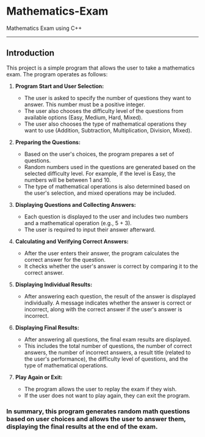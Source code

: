 # Mathematics-Exam
Mathematics Exam using C++
<hr>

## Introduction
This project is a simple program that allows the user to take a mathematics exam. The program operates as follows:

1. **Program Start and User Selection:**
   - The user is asked to specify the number of questions they want to answer. This number must be a positive integer.
   - The user also chooses the difficulty level of the questions from available options (Easy, Medium, Hard, Mixed).
   - The user also chooses the type of mathematical operations they want to use (Addition, Subtraction, Multiplication, Division, Mixed).

2. **Preparing the Questions:**
   - Based on the user's choices, the program prepares a set of questions.
   - Random numbers used in the questions are generated based on the selected difficulty level. For example, if the level is Easy, the numbers will be between 1 and 10.
   - The type of mathematical operations is also determined based on the user's selection, and mixed operations may be included.

3. **Displaying Questions and Collecting Answers:**
   - Each question is displayed to the user and includes two numbers and a mathematical operation (e.g., 5 + 3).
   - The user is required to input their answer afterward.

4. **Calculating and Verifying Correct Answers:**
   - After the user enters their answer, the program calculates the correct answer for the question.
   - It checks whether the user's answer is correct by comparing it to the correct answer.

5. **Displaying Individual Results:**
   - After answering each question, the result of the answer is displayed individually. A message indicates whether the answer is correct or incorrect, along with the correct answer if the user's answer is incorrect.

6. **Displaying Final Results:**
   - After answering all questions, the final exam results are displayed.
   - This includes the total number of questions, the number of correct answers, the number of incorrect answers, a result title (related to the user's performance), the difficulty level of questions, and the type of mathematical operations.

7. **Play Again or Exit:**
   - The program allows the user to replay the exam if they wish.
   - If the user does not want to play again, they can exit the program.

### In summary, this program generates random math questions based on user choices and allows the user to answer them, displaying the final results at the end of the exam.
